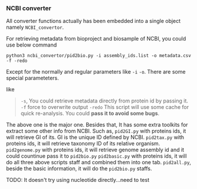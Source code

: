 
### NCBI converter
All converter functions actually has been embedded into a single object namely `NCBI_convertor`.

For retrieving metadata from bioproject and biosample of NCBI, you could use below command

`python3 ncbi_convertor/pid2bio.py -i assembly_ids.list -o metadata.csv -f -redo`

Except for the normally and regular parameters like `-i` `-o`. There are some special parameteters.

like
> `-s`, You could retrieve metadata directly from protein id by passing it.
> `-f` force to overwrite output
> `-redo` This script will use some cache for quick re-analysis. You could **pass it to avoid some bugs**.

The above one is the major one.
Besides that, It has some extra toolkits for extract some other info from NCBI.
Such as,
`pid2GI.py` with proteins ids, it will retrieve GI of its. GI is the unique ID defined by NCBI.
`pid2tax.py` with proteins ids, it will retrieve taxonomy ID of its relative organism.
`pid2genome.py` with proteins ids, it will retrieve genome assembly id and it could countinue pass it to `pid2bio.py`
`pid2basic.py` with proteins ids, it will do all three above scripts staff and combined them into one tab.
`pid2all.py`, beside the basic information, it will do the `pid2bio.py` staffs.


TODO: It doesn't try using nucleotide directly...need to test





